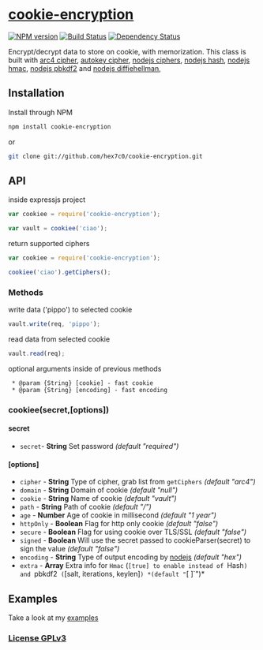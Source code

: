 # [cookie-encryption](http://supergiovane.tk/#/cookie-encryption)

[![NPM version](https://badge.fury.io/js/cookie-encryption.svg)](http://badge.fury.io/js/cookie-encryption)
[![Build Status](https://travis-ci.org/hex7c0/cookie-encryption.svg)](https://travis-ci.org/hex7c0/cookie-encryption)
[![Dependency Status](https://david-dm.org/hex7c0/cookie-encryption/status.svg)](https://david-dm.org/hex7c0/cookie-encryption)

Encrypt/decrypt data to store on cookie, with memorization.
This class is built with 
[arc4 cipher](https://github.com/hex7c0/arc4), 
[autokey cipher](https://github.com/hex7c0/autokey), 
[nodejs ciphers](http://nodejs.org/api/crypto.html#crypto_crypto_getciphers), 
[nodejs hash](http://nodejs.org/api/crypto.html#crypto_crypto_gethashes), 
[nodejs hmac](http://nodejs.org/api/crypto.html#crypto_crypto_createhmac_algorithm_key), 
[nodejs pbkdf2](http://nodejs.org/api/crypto.html#crypto_crypto_pbkdf2sync_password_salt_iterations_keylen) and 
[nodejs diffiehellman](http://nodejs.org/api/crypto.html#crypto_crypto_getdiffiehellman_group_name), 

## Installation

Install through NPM

```bash
npm install cookie-encryption
```
or
```bash
git clone git://github.com/hex7c0/cookie-encryption.git
```

## API

inside expressjs project
```js
var cookiee = require('cookie-encryption');

var vault = cookiee('ciao');
```

return supported ciphers
```js
var cookiee = require('cookie-encryption');

cookiee('ciao').getCiphers();
```

### Methods

write data ('pippo') to selected cookie
```js
vault.write(req, 'pippo');
```

read data from selected cookie
```js
vault.read(req);
```

optional arguments inside of previous methods
```
 * @param {String} [cookie] - fast cookie
 * @param {String} [encoding] - fast encoding
```

### cookiee(secret,[options])

#### secret

 - `secret`- **String** Set password *(default "required")*

#### [options]

 - `cipher` - **String** Type of cipher, grab list from `getCiphers` *(default "arc4")*
 - `domain` - **String** Domain of cookie *(default "null")*
 - `cookie` - **String** Name of cookie *(default "vault")*
 - `path` - **String** Path of cookie *(default "/")*
 - `age` - **Number** Age of cookie in millisecond *(default "1 year")*
 - `httpOnly` - **Boolean** Flag for http only cookie *(default "false")*
 - `secure` - **Boolean** Flag for using cookie over TLS/SSL *(default "false")*
 - `signed` - **Boolean** Will use the secret passed to cookieParser(secret) to sign the value *(default "false")*
 - `encoding` - **String** Type of output encoding by [nodejs](http://nodejs.org/api/buffer.html#apicontent) *(default "hex")*
 - `extra` - **Array** Extra info for `Hmac` (`[true] to enable instead of `Hash`) and `pbkdf2` (`[salt, iterations, keylen]`) *(default "`[ ]`")*

## Examples

Take a look at my [examples](https://github.com/hex7c0/cookie-encryption/tree/master/examples)

### [License GPLv3](http://opensource.org/licenses/GPL-3.0)
